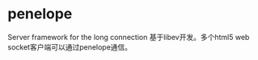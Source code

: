 penelope
========

Server framework for the long connection
基于libev开发。多个html5 web socket客户端可以通过penelope通信。
